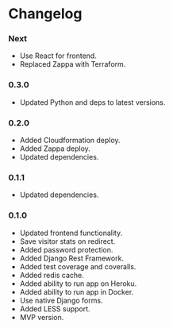 # Changelog

### Next

- Use React for frontend.
- Replaced Zappa with Terraform.

### 0.3.0

- Updated Python and deps to latest versions.

### 0.2.0

- Added Cloudformation deploy.
- Added Zappa deploy.
- Updated dependencies.

### 0.1.1

- Updated dependencies.

### 0.1.0

- Updated frontend functionality.
- Save visitor stats on redirect.
- Added password protection.
- Added Django Rest Framework.
- Added test coverage and coveralls.
- Added redis cache.
- Added ability to run app on Heroku.
- Added ability to run app in Docker.
- Use native Django forms.
- Added LESS support.
- MVP version.
